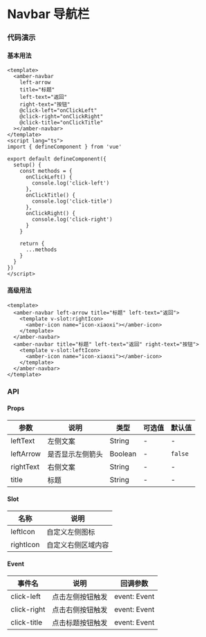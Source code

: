 # Navbar 导航栏

<h3 class="default">代码演示</h3>

#### 基本用法

```vue
<template>
  <amber-navbar
    left-arrow
    title="标题"
    left-text="返回"
    right-text="按钮"
    @click-left="onClickLeft"
    @click-right="onClickRight"
    @click-title="onClickTitle"
  ></amber-navbar>
</template>
<script lang="ts">
import { defineComponent } from 'vue'

export default defineComponent({
  setup() {
    const methods = {
      onClickLeft() {
        console.log('click-left')
      },
      onClickTitle() {
        console.log('click-title')
      },
      onClickRight() {
        console.log('click-right')
      }
    }

    return {
      ...methods
    }
  }
})
</script>
```

#### 高级用法

```vue
<template>
  <amber-navbar left-arrow title="标题" left-text="返回">
    <template v-slot:rightIcon>
      <amber-icon name="icon-xiaoxi"></amber-icon>
    </template>
  </amber-navbar>
  <amber-navbar title="标题" left-text="返回" right-text="按钮">
    <template v-slot:leftIcon>
      <amber-icon name="icon-xiaoxi"></amber-icon>
    </template>
  </amber-navbar>
</template>
```

<h3 class="default">API</h3>

#### Props

| 参数 | 说明 | 类型 | 可选值 | 默认值 |
| --- | ---  | --- |  ---    | --- |
| leftText | 左侧文案 | String | - | - |
| leftArrow | 是否显示左侧箭头 | Boolean | - | `false` |
| rightText | 右侧文案 | String | - | - |
| title | 标题 | String | - | - |

#### Slot
| 名称 | 说明 |
| --- | ---  |
| leftIcon | 自定义左侧图标 |
| rightIcon | 自定义右侧区域内容 |

#### Event

| 事件名 | 说明 | 回调参数 |
| --- | ---  | --- |
| click-left | 点击左侧按钮触发 | event: Event |
| click-right | 点击右侧按钮触发 | event: Event |
| click-title | 点击标题按钮触发 | event: Event |
